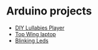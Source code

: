 # Arduino projects

  * [DIY Lullabies Player](/lullabies/README.md)
  * [Top Wing laptop](topwing/README.md)
  * [Blinking Leds](blinking_leds/README.md)
